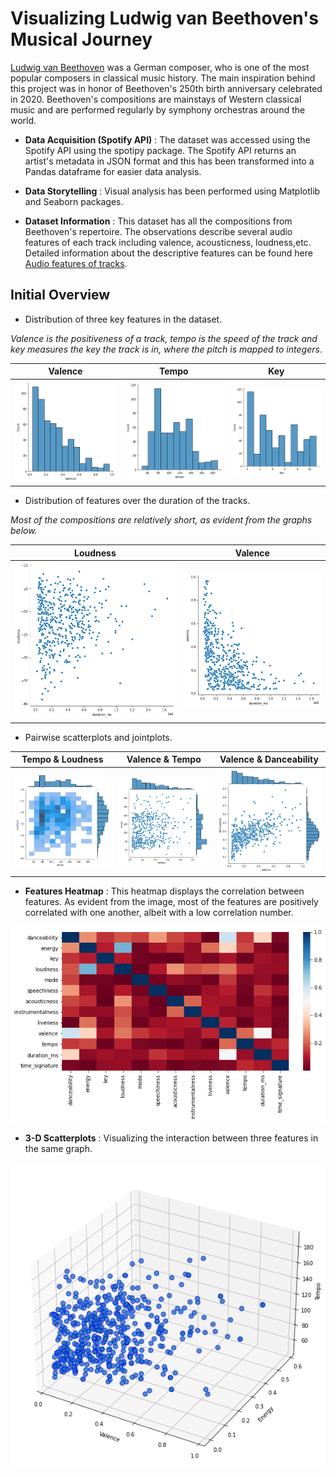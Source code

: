 # Visualizing Ludwig van Beethoven's Musical Journey

[Ludwig van Beethoven](https://en.wikipedia.org/wiki/Ludwig_van_Beethoven) was a German composer, who is one of the most popular composers in classical music history. The main inspiration behind this project was in honor of Beethoven's 250th birth anniversary celebrated in 2020. Beethoven's compositions are mainstays of Western classical music and are performed regularly by symphony orchestras around the world. 


* **Data Acquisition (Spotify API)** : The dataset was accessed using the Spotify API using the spotipy package. The Spotify API returns an artist's metadata in JSON format and this has been transformed into a Pandas dataframe for easier data analysis. 

* **Data Storytelling** : Visual analysis has been performed using Matplotlib and Seaborn packages.

* **Dataset Information** : This dataset has all the compositions from Beethoven's repertoire. The observations describe several audio features of each track including valence, acousticness, loudness,etc. Detailed information about the descriptive features can be found here [Audio features of tracks](https://developer.spotify.com/documentation/web-api/reference/#category-tracks).

## Initial Overview 

- Distribution of three key features in the dataset.

*Valence is the positiveness of a track, tempo is the speed of the track and key measures the key the track is in, where the pitch is mapped to integers*. 

|    Valence    |     Tempo     |    Key      | 
| ------------- | ------------- | ------------
|![Alt text](Images/11.png?raw=true "Title")  | ![Alt text](Images/12.png?raw=true "Title")  | ![Alt text](Images/13.png?raw=true "Title")

- Distribution of features over the duration of the tracks.

*Most of the compositions are relatively short, as evident from the graphs below.*

| Loudness  | Valence |
| ------------- | ------------- |
| ![Alt text](Images/3.png?raw=true "Title")| ![Alt text](Images/5.png?raw=true "Title")  |


- Pairwise scatterplots and jointplots. 


| Tempo & Loudness  | Valence & Tempo | Valence & Danceability |
| ------------- | ------------- | --------------------------------
| ![Alt text](Images/26.png?raw=true "Title")| ![Alt text](Images/25.png?raw=true "Title")  | ![Alt text](Images/23.png?raw=true "Title") 



- **Features Heatmap** : This heatmap displays the correlation between features. As evident from the image, most of the features are positively correlated with one another, albeit with a low correlation number.

![Alt text](Images/heatmap2.png?raw=true "Title") 

- **3-D Scatterplots** : Visualizing the interaction between three features in the same graph. 

![Alt text](Images/scatter_3d.png?raw=true "Title") 



